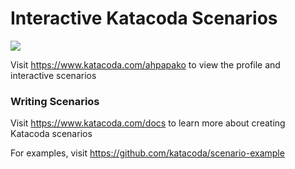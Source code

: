 # Interactive Katacoda Scenarios

[![](http://shields.katacoda.com/katacoda/ahpapako/count.svg)](https://www.katacoda.com/ahpapako "Get your profile on Katacoda.com")

Visit https://www.katacoda.com/ahpapako to view the profile and interactive scenarios

### Writing Scenarios
Visit https://www.katacoda.com/docs to learn more about creating Katacoda scenarios

For examples, visit https://github.com/katacoda/scenario-example

